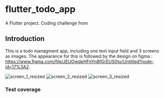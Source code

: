 # flutter_todo_app

A Flutter project.
Coding challenge from 

## Introduction
This is a todo managment app, including one text input field and 3 screens as images. The appearance for this is followed by the design on figma : https://www.figma.com/file/JEUOwdeHFnYn8fGrEUS0to/Untitled?node-id=17%3A2.

![screen_1_resized](https://user-images.githubusercontent.com/66101016/111762118-37c3fc00-88d3-11eb-99f6-f4f65c2480d2.png)
![screen_2_resized](https://user-images.githubusercontent.com/66101016/111762145-3eeb0a00-88d3-11eb-9a7e-f88f6b352cc9.png)
![screen_3_resized](https://user-images.githubusercontent.com/66101016/111762365-870a2c80-88d3-11eb-82a6-f6be7caf00f2.png)


### Test coverage
